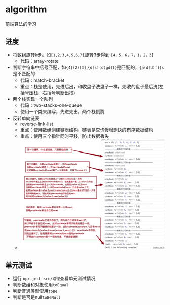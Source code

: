 # algorithm
前端算法的学习

## 进度
* 将数组旋转k步，如`[1,2,3,4,5,6,7]`旋转3步得到 `[4，5，6，7，1，2，3]`
    * 代码：array-rotate
* 判断字符串中括号匹配，如`{4}(2)[3]`,`{d[sf(d)gd]f}`是匹配的，`{a(d[d)f]}s`是不匹配的
    * 代码：match-bracket
    * 重点：栈是使用，先进后出，和收盘子洗盘子一样，先收的盘子最后洗(左括号压栈，右括号判断出栈)
* 两个栈实现一个队列
    * 代码：two-stacks-one-queue
    * 使用一个类来编写，先进先出，两个栈倒腾
* 反转单向链表
    * reverse-link-list
    * 重点：使用数组创建链表结构，链表是查询慢增删快的有序数据结构
    * 重点：使用三个指针同时平移，防止数据丢失
    * ![指针的解释](./src/img/reverseLinkList.png)
## 单元测试
* 运行 `npx jest src/路径`查看单元测试情况
* 判断数组和对象使用`toEqual`
* 判断普通类型使用`toBe`
* 判断是否是null`toBeNull`